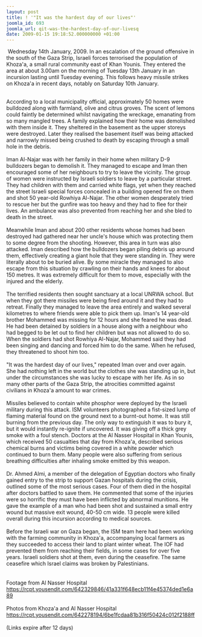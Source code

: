 ```yaml
---
layout: post
title: ! '"It was the hardest day of our lives"'
joomla_id: 693
joomla_url: qit-was-the-hardest-day-of-our-livesq
date: 2009-01-15 19:18:52.000000000 +01:00
---
```

<p> Wednesday 14th January, 2009. In an escalation of the ground offensive in the south of the Gaza Strip, Israeli forces terrorised the population of Khoza'a, a small rural community east of Khan Younis. They entered the area at about 3.00am on the morning of Tuesday 13th January in an incursion lasting until Tuesday evening. This follows heavy missile strikes on Khoza'a in recent days, notably on Saturday 10th January.</p>

 <br />According to a local municipality official, approximately 50 homes were bulldozed along with farmland, olive and citrus groves. The scent of lemons could faintly be determined whilst navigating the wreckage, emanating from so many mangled trees. A family explained how their home was demolished with them inside it. They sheltered in the basement as the upper storeys were destroyed. Later they realised the basement itself was being attacked and narrowly missed being crushed to death by escaping through a small hole in the debris.<br /><br />Iman Al-Najar was with her family in their home when military D-9 bulldozers began to demolish it. They managed to escape and Iman then encouraged some of her neighbours to try to leave the vicinity. The group of women were instructed by Israeli soldiers to leave by a particular street. They had children with them and carried white flags, yet when they reached the street Israeli special forces concealed in a building opened fire on them and shot 50 year-old Rowhiya Al-Najar. The other women desperately tried to rescue her but the gunfire was too heavy and they had to flee for their lives. An ambulance was also prevented from reaching her and she bled to death in the street.<br /><br />Meanwhile Iman and about 200 other residents whose homes had been destroyed had gathered near her uncle's house which was protecting them to some degree from the shooting. However, this area in turn was also attacked. Iman described how the bulldozers began piling debris up around them, effectively creating a giant hole that they were standing in. They were literally about to be buried alive. By some miracle they managed to also escape from this situation by crawling on their hands and knees for about 150 metres. It was extremely difficult for them to move, especially with the injured and the elderly.<br /><br />The terrified residents then sought sanctuary at a local UNRWA school. But when they got there missiles were being fired around it and they had to retreat. Finally they managed to leave the area entirely and walked several kilometres to where friends were able to pick them up. Iman's 14 year-old brother Mohammed was missing for 12 hours and she feared he was dead. He had been detained by soldiers in a house along with a neighbour who had begged to be let out to find her children but was not allowed to do so. When the soldiers had shot Rowhiya Al-Najar, Mohammed said they had been singing and dancing and forced him to do the same. When he refused, they threatened to shoot him too. <br /><br />"It was the hardest day of our lives," repeated Iman over and over again. She had nothing left in the world but the clothes she was standing up in, but under the circumstances she was lucky to escape with her life. As in so many other parts of the Gaza Strip, the atrocities committed against civilians in Khoza'a amount to war crimes.<br /><br />Missiles believed to contain white phosphor were deployed by the Israeli military during this attack. ISM volunteers photographed a fist-sized lump of flaming material found on the ground next to a burnt-out home. It was still burning from the previous day. The only way to extinguish it was to bury it, but it would instantly re-ignite if uncovered. It was giving off a thick grey smoke with a foul stench. Doctors at the Al Nasser Hospital in Khan Younis, which received 50 casualties that day from Khoza'a, described serious chemical burns and victims being covered in a white powder which continued to burn them. Many people were also suffering from serious breathing difficulties after inhaling smoke emitted by this weapon.<br /><br />Dr. Ahmed Almi, a member of the delegation of Egyptian doctors who finally gained entry to the strip to support Gazan hospitals during the crisis, outlined some of the most serious cases. Four of them died in the hospital after doctors battled to save them. He commented that some of the injuries were so horrific they must have been inflicted by abnormal munitions. He gave the example of a man who had been shot and sustained a small entry wound but massive exit wound, 40-50 cm wide. 13 people were killed overall during this incursion according to medical sources.<br /><br />Before the Israeli war on Gaza began, the ISM team here had been working with the farming community in Khoza'a, accompanying local farmers as they succeeded to access their land to plant winter wheat. The IOF had prevented them from reaching their fields, in some cases for over five years. Israeli soldiers shot at them, even during the ceasefire. The same ceasefire which Israel claims was broken by Palestinians.<br /><br /><br />Footage from Al Nasser Hospital<br /><a href="https://rcpt.yousendit.com/642329846/41a331f648ecb11f4e45374ded1e6a89">https://rcpt.yousendit.com/642329846/41a331f648ecb11f4e45374ded1e6a89</a> <br /><br />Photos from Khoza'a and Al Nasser Hospital<br /><a href="https://rcpt.yousendit.com/642278194/6be1fcdaa81b316f50424c012f2188ff">https://rcpt.yousendit.com/642278194/6be1fcdaa81b316f50424c012f2188ff</a> <br /><br />(Links expire after 12 days)
